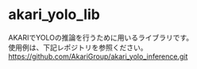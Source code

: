 # akari_yolo_lib

AKARIでYOLOの推論を行うために用いるライブラリです。  
使用例は、下記レポジトリを参照ください。  
https://github.com/AkariGroup/akari_yolo_inference.git  

